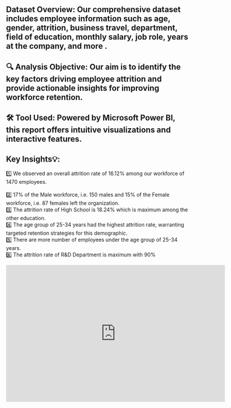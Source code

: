 ## Dataset Overview:<b> Our comprehensive dataset includes employee information such as age, gender, attrition, business travel, department, field of education, monthly salary, job role, years at the company, and more </b>.

## 🔍 Analysis Objective: Our aim is to identify the key factors driving employee attrition and provide actionable insights for improving workforce retention.

## 🛠️ Tool Used: Powered by Microsoft Power BI, this report offers intuitive visualizations and interactive features.

## Key Insights💡:<br>
1️⃣ We observed an overall attrition rate of 16.12% among our workforce of 1470 employees.<br>      
2️⃣ 17% of the Male workforce, i.e. 150 males and 15% of the Female workforce, i.e. 87 females left the organization.<br>
3️⃣ The attrition rate of High School is 18.24% which is maximum among the other education.<br>
4️⃣ The age group of 25-34 years had the highest attrition rate, warranting targeted retention strategies for this demographic.<br>
5️⃣ There are more number of employees under the age group of 25-34 years.<br>
6️⃣ The attrition rate of R&D Department is maximum with 90%<br>
<html>
<body>
  
<iframe title="HR ANALYTICS DASHBOARD" width="600" height="373.5" src="https://app.powerbi.com/view?r=eyJrIjoiMTc0ZmNjZDEtZDhlMS00OWI5LWFhNjQtMmI3MDFmNmM3MTYzIiwidCI6ImRmODY3OWNkLWE4MGUtNDVkOC05OWFjLWM4M2VkN2ZmOTVhMCJ9" frameborder="0" allowFullScreen="true"></iframe>
</body>
</html>
